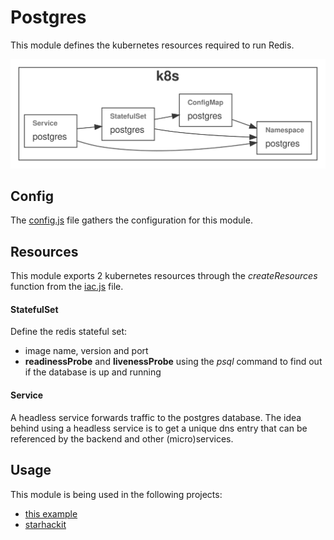 # Postgres

This module defines the kubernetes resources required to run Redis.

![Graph](grucloud.svg)

## Config

The [config.js](./config.js) file gathers the configuration for this module.

## Resources

This module exports 2 kubernetes resources through the _createResources_ function from the [iac.js](./iac.js) file.

#### StatefulSet

Define the redis stateful set:

- image name, version and port
- **readinessProbe** and **livenessProbe** using the _psql_ command to find out if the database is up and running

#### Service

A headless service forwards traffic to the postgres database. The idea behind using a headless service is to get a unique dns entry that can be referenced by the backend and other (micro)services.

## Usage

This module is being used in the following projects:

- [this example](./example/README.md)
- [starhackit](https://github.com/grucloud/grucloud/tree/main/examples/k8s/starhackit/base)
